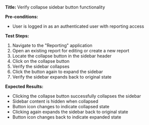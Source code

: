**Title:** Verify collapse sidebar button functionality

**Pre-conditions:**
* User is logged in as an authenticated user with reporting access

**Test Steps:**
1. Navigate to the "Reporting" application
2. Open an existing report for editing or create a new report
3. Locate the collapse button in the sidebar header
4. Click on the collapse button
5. Verify the sidebar collapses
6. Click the button again to expand the sidebar
7. Verify the sidebar expands back to original state

**Expected Results:**
* Clicking the collapse button successfully collapses the sidebar
* Sidebar content is hidden when collapsed
* Button icon changes to indicate collapsed state
* Clicking again expands the sidebar back to original state
* Button icon changes back to indicate expanded state